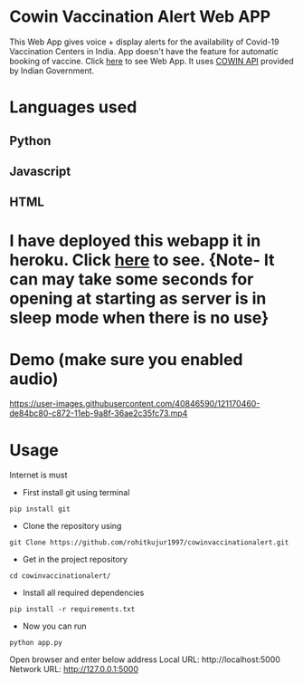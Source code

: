 # Cowin Vaccination Alert Web APP
This Web App gives voice + display alerts for the availability of Covid-19 Vaccination Centers in India. App doesn't have the feature for automatic booking of vaccine.
Click [here](https://cowinvaccinationalert.herokuapp.com/) to see Web App.
It uses [COWIN API](https://apisetu.gov.in/public/marketplace/api/cowin) provided by Indian Government.

# Languages used
## Python
## Javascript
## HTML

# I have deployed this webapp it in heroku. Click [here](https://cowinvaccinationalert.herokuapp.com/) to see. {Note- It can may  take some seconds for opening at starting as server is in sleep mode when there is no use}

# Demo (make sure you enabled audio)
https://user-images.githubusercontent.com/40846590/121170460-de84bc80-c872-11eb-9a8f-36ae2c35fc73.mp4

# Usage
Internet is must
* First install git using terminal
```
pip install git
```
* Clone the repository using
```
git Clone https://github.com/rohitkujur1997/cowinvaccinationalert.git
```
* Get in the project repository
```
cd cowinvaccinationalert/
```
* Install all required dependencies
```
pip install -r requirements.txt
```
* Now you can run
```
python app.py
```
Open browser and enter below address
Local URL: http://localhost:5000 Network URL: http://127.0.0.1:5000

